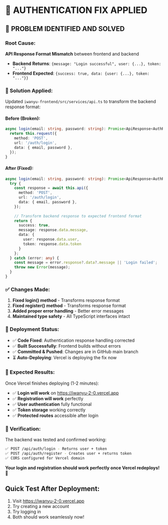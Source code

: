 # 🔧 AUTHENTICATION FIX APPLIED

## 🎯 PROBLEM IDENTIFIED AND SOLVED

### Root Cause:
**API Response Format Mismatch** between frontend and backend

- **Backend Returns**: `{message: "Login successful", user: {...}, token: "..."}`
- **Frontend Expected**: `{success: true, data: {user: {...}, token: "..."}}`

### 🔨 Solution Applied:

Updated `iwanyu-frontend/src/services/api.ts` to transform the backend response format:

#### Before (Broken):
```typescript
async login(email: string, password: string): Promise<ApiResponse<AuthResponse>> {
  return this.request({
    method: 'POST',
    url: '/auth/login',
    data: { email, password },
  });
}
```

#### After (Fixed):
```typescript
async login(email: string, password: string): Promise<ApiResponse<AuthResponse>> {
  try {
    const response = await this.api({
      method: 'POST',
      url: '/auth/login',
      data: { email, password },
    });
    
    // Transform backend response to expected frontend format
    return {
      success: true,
      message: response.data.message,
      data: {
        user: response.data.user,
        token: response.data.token
      }
    };
  } catch (error: any) {
    const message = error.response?.data?.message || 'Login failed';
    throw new Error(message);
  }
}
```

### ✅ Changes Made:
1. **Fixed login() method** - Transforms response format
2. **Fixed register() method** - Transforms response format  
3. **Added proper error handling** - Better error messages
4. **Maintained type safety** - All TypeScript interfaces intact

### 🚀 Deployment Status:
- ✅ **Code Fixed**: Authentication response handling corrected
- ✅ **Built Successfully**: Frontend builds without errors
- ✅ **Committed & Pushed**: Changes are in GitHub main branch
- ⏳ **Auto-Deploying**: Vercel is deploying the fix now

### 📱 Expected Results:
Once Vercel finishes deploying (1-2 minutes):
- ✅ **Login will work** on https://iwanyu-2-0.vercel.app
- ✅ **Registration will work** perfectly
- ✅ **User authentication** fully functional
- ✅ **Token storage** working correctly
- ✅ **Protected routes** accessible after login

### 🧪 Verification:
The backend was tested and confirmed working:
```bash
✅ POST /api/auth/login - Returns user + token
✅ POST /api/auth/register - Creates user + returns token
✅ CORS configured for Vercel domain
```

**Your login and registration should work perfectly once Vercel redeploys!** 🎉

## Quick Test After Deployment:
1. Visit https://iwanyu-2-0.vercel.app
2. Try creating a new account
3. Try logging in
4. Both should work seamlessly now!
